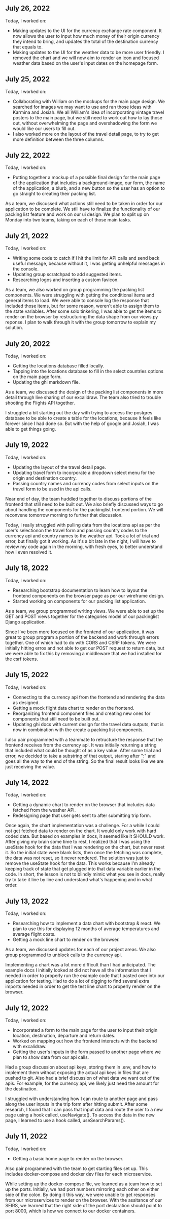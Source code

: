 ## July 26, 2022

Today, I worked on:

- Making updates to the UI for the currency exchange rate component. It now allows the user to input how much money of their origin currency they intend to bring, and updates the total of the destination currency that equals to.
- Making updates to the UI for the weather data to be more user friendly. I removed the chart and we will now aim to render an icon and focused weather data based on the user's input dates on the homepage form.

## July 25, 2022

Today, I worked on:

- Collaborating with William on the mockups for the main page design. We searched for images we may want to use and ran those ideas with Karmina and Josiah. We all William's idea of incorporating vintage travel posters to the main page, but we still need to work out how to lay those out, without overwhelming the page and overshadowing the form we would like our users to fill out.
- I also worked more on the layout of the travel detail page, to try to get more definition between the three columns.

## July 22, 2022

Today, I worked on:

- Putting together a mockup of a possible final design for the main page of the application that includes a background-image, our form, the name of the application, a blurb, and a new button so the user has an option to go straight to creating their packing list.

As a team, we discussed what actions still need to be taken in order for our application to be complete. We still have to finalize the functionality of our packing list feature and work on our ui design. We plan to split up on Monday into two teams, taking on each of those main tasks.

## July 21, 2022

Today, I worked on:

- Writing some code to catch if I hit the limit for API calls and send back useful message, because without it, I was getting unhelpful messages in the console.
- Updating group scratchpad to add suggested items.
- Researching logos and inserting a custom favicon.

As a team, we also worked on group programming the packing list components. We were struggling with getting the conditional items and general items to load. We were able to console log the response that included those items, but for some reason, weren't able to assign them to the state variables. After some solo tinkering, I was able to get the items to render on the browser by restructuring the data shape from our views.py reponse. I plan to walk through it with the group tomorrow to explain my solution.

## July 20, 2022

Today, I worked on:

- Getting the locations database filled locally.
- Tapping into the locations database to fill in the select countries options on the main page form.
- Updating the ghi markdown file.

As a team, we discussed the design of the packing list components in more detail through live sharing of our excalidraw. The team also tried to trouble shooting the Flights API together.

I struggled a bit starting out the day with trying to access the postgres database to be able to create a table for the locations, because it feels like forever since I had done so. But with the help of google and Josiah, I was able to get things going.

## July 19, 2022

Today, I worked on:

- Updating the layout of the travel detail page.
- Updating travel form to incorporate a dropdown select menu for the origin and destination country.
- Passing country names and currency codes from select inputs on the travel form to be used in the api calls.

Near end of day, the team huddled together to discuss portions of the frontend that still need to be built out. We also briefly discussed ways to go about handling the components for the packinglist frontend portion. We will reconvene tomorrow morning to further that discussion.

Today, I really struggled with pulling data from the locations api as per the user's selectionon the travel form and passing country codes to the currency api and country names to the weather api. Took a lot of trial and error, but finally got it working. As it's a bit late in the night, I will have to review my code again in the morning, with fresh eyes, to better understand how I even resolved it.

## July 18, 2022

Today, I worked on:

- Researching bootstrap documentation to learn how to layout the frontend components on the browser page as per our wireframe design.
- Started working on components for our packing list application.

As a team, we group programmed writing views. We were able to set up the GET and POST views together for the categories model of our packinglist Django application.

Since I've been more focused on the frontend of our application, it was great to group program a portion of the backend and work through errors together. One of which had to do with CORS and CSRF tokens. We were initially hitting erros and not able to get our POST request to return data, but we were able to fix this by removing a middleware that we had installed for the csrf tokens.

## July 15, 2022

Today, I worked on:

- Connecting to the currency api from the frontend and rendering the data as designed.
- Getting a mock flight data chart to render on the frontend.
- Reorganizing frontend component files and creating new ones for components that still need to be built out.
- Updating ghi docs with current design for the travel data outputs, that is now in combination with the create a packing list components.

I also pair programmed with a teammate to retructure the response that the frontend receives from the currency api. It was initially returning a string that included what could be thought of as a key value. After some trial and error, we decided to take a substring of that output, staring after ":" and goes all the way to the end of the string. So the final result looks like we are just receiving the value.

## July 14, 2022

Today, I worked on:

- Getting a dynamic chart to render on the browser that includes data fetched from the weather API.
- Redesigning page that user gets sent to after submitting trip form.

Once again, the chart implementation was a challenge. For a while I could not get fetched data to render on the chart. It would only work with hard coded data. But based on examples in docs, it seemed like it SHOULD work. After giving my brain some time to rest, I realized that I was using the useState hook for the data that I was rendering on the chart, but never reset it. So the initial state were blank lists, then once the fetching was complete, the data was not reset, so it never rendered. The solution was just to remove the useState hook for the data. This works because I'm already keeping track of state that get plugged into that data variable earlier in the code. In short, the lesson is not to blindly mimic what you see in docs, really try to take it line by line and understand what's happening and in what order.

## July 13, 2022

Today, I worked on:

- Researching how to implement a data chart with bootstrap & react. We plan to use this for displaying 12 months of average temperatures and average flight costs.
- Getting a mock line chart to render on the browser.

As a team, we discussed updates for each of our project areas. We also group programmed to unblock calls to the currency api.

Implementing a chart was a lot more difficult than I had anticipated. The example docs I initially looked at did not have all the information that I needed in order to properly run the example code that I pasted over into our application for testing. Had to do a lot of digging to find several extra imports needed in order to get the test line chart to properly render on the browser.

## July 12, 2022

Today, I worked on:

- Incorporated a form to the main page for the user to input their origin location, destination, departure and return dates.
- Worked on mapping out how the frontend interacts with the backend with excalidraw.
- Getting the user's inputs in the form passed to another page where we plan to show data from our api calls.

Had a group discussion about api keys, storing them in .env, and how to implement them without exposing the actual api keys in files that are pushed to git. Also had a brief discussion of what data we want out of the apis. For example, for the currency api, we likely just need the amount for the destination.

I struggled with understanding how I can route to another page and pass along the user inputs in the trip form after hitting submit. After some research, I found that I can pass that input data and route the user to a new page using a hook called, useNavigate(). To access the data in the new page, I learned to use a hook called, useSearchParams().

## July 11, 2022

Today, I worked on:

- Getting a basic home page to render on the browser.

Also pair programmed with the team to get starting files set up. This includes docker-compose and docker dev files for each microservice.

While setting up the docker-compose file, we learned as a team how to set up the ports. Initially, we had port numbers mirroring each other on either side of the colon. By doing it this way, we were unable to get responses from our microservices to render on the browser. With the assitance of our SEIRS, we learned that the right side of the port declaration should point to port 8000, which is how we connect to our docker containers.

